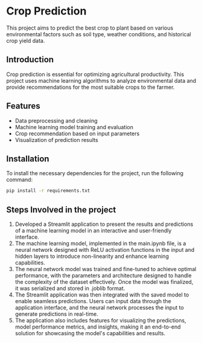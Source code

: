 # Crop Prediction

This project aims to predict the best crop to plant based on various environmental factors such as soil type, weather conditions, and historical crop yield data.


## Introduction
Crop prediction is essential for optimizing agricultural productivity. This project uses machine learning algorithms to analyze environmental data and provide recommendations for the most suitable crops to the farmer.

## Features
- Data preprocessing and cleaning
- Machine learning model training and evaluation
- Crop recommendation based on input parameters
- Visualization of prediction results

## Installation
To install the necessary dependencies for the project, run the following command:
```bash
pip install -r requirements.txt
```

## Steps Involved in the project
1. Developed a Streamlit application to present the results and predictions of a machine learning model in an interactive and user-friendly interface. 
2. The machine learning model, implemented in the main.ipynb file, is a neural network designed with ReLU activation functions in the input and hidden layers to introduce non-linearity and enhance learning capabilities.
3. The neural network model was trained and fine-tuned to achieve optimal performance, with the parameters and architecture designed to handle the complexity of the dataset effectively. Once the model was finalized, it was serialized and stored in .joblib format.
4. The Streamlit application was then integrated with the saved model to enable seamless predictions. Users can input data through the application interface, and the neural network processes the input to generate predictions in real-time.
5.  The application also includes features for visualizing the predictions, model performance metrics, and insights, making it an end-to-end solution for showcasing the model's capabilities and results.
